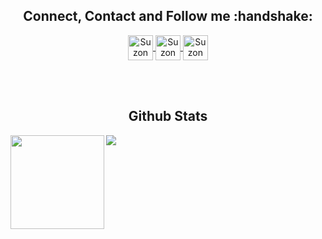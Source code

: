 <h2 align="center">Connect, Contact and Follow me :handshake:</h2>

<p align="center">
  <a href="https://www.linkedin.com/in/suzon-das-2b8112aa/" target="blank">
    <img align="center" src="https://img.icons8.com/color/48/000000/linkedin-circled.png" alt="Suzon Das" height="40" width="40" />
  </a>
  <a href="https://stackoverflow.com/users/4350667/suzon-das?tab=topactivity" target="blank">
    <img align="center" src="https://img.icons8.com/color/48/000000/stackoverflow.png" alt="Suzon Das" height="40" width="40" />
  </a>
  <a href="mailto:suzon.du@hotmail.com" target="blank">
    <img align="center" src="https://img.icons8.com/nolan/64/email.png" alt="Suzon Das" height="40" width="40" />
  </a>
</p>

<br>
<br>
<h2 align="center">Github Stats</h2>

<div>
  <img height="150" align="left" src="https://github-readme-stats.vercel.app/api?username=suzondas&hide=prs&count_private=true&include_all_commits=true&theme=highcontrast&bg_color=0,000000,130F40" />
  
  <img src="https://github-readme-stats.vercel.app/api/top-langs/?username=suzondas&layout=compact&theme=highcontrast&bg_color=0,000000,130F40&margin-w=200" />
</div>
<br>
<br>

